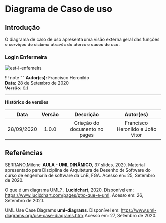 # Diagrama de Caso de uso

## Introdução

O diagrama de caso de uso apresenta uma visão externa geral das funções e serviços do sistema através de atores e casos de uso.

### Login Enfermeira

![est-l-enfemeira](https://imgur.com/1w89OCr.png)

!!! note ""
    **Autor(es):** Francisco Heronildo </br>
    **Data:** 28 de Setembro de 2020 </br>
    **Versão:** [0.1](https://unbbr-my.sharepoint.com/:i:/g/personal/160006210_aluno_unb_br/EfoeHNSa9oBGsCK0p0qaikoBvv-Ariy8Kg394D-c7zjlQA?e=Q5dnj2)

---

**Histórico de versões**

|Data|Versão|Descrição|Autor(es)|
|:--:|:----:|:-------:|:-------:|
| 28/09/2020 | 1.0.0 | Criação do documento no pages | Francisco Heronildo e João Vitor |

## Referências

SERRANO,Milene. **AULA - UML DINÂMICO**,  37 slides. 2020. Material apresentado para Disciplina de Arquitetura de Desenho de Software do curso de engenharia de software da UnB, FGA. Acesso em: 25, Setembro de 2020.

O que é um diagrama UML? . **Lucidchart**, 2020. Disponível em: <https://www.lucidchart.com/pages/pt/o-que-e-uml>. Acesso em: 26, Setembro de 2020.

UML Use Case Diagrams **uml-diagrams**. Disponível em: <https://www.uml-diagrams.org/use-case-diagrams.html>.Acesso em: 27, Setembro de 2020.
